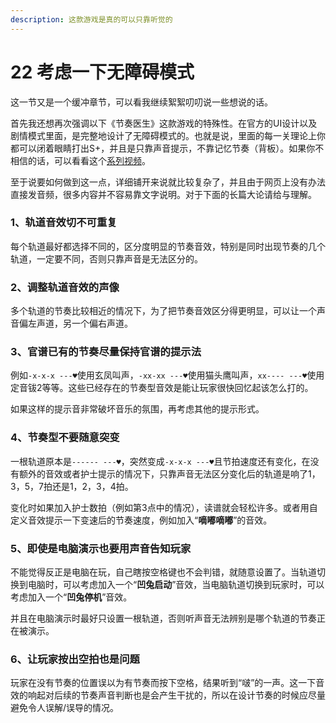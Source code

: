 ```yaml
---
description: 这款游戏是真的可以只靠听觉的
---
```


# 22 考虑一下无障碍模式

这一节又是一个缓冲章节，可以看我继续絮絮叨叨说一些想说的话。

首先我还想再次强调以下《节奏医生》这款游戏的特殊性。在官方的UI设计以及剧情模式里面，是完整地设计了无障碍模式的。也就是说，里面的每一关理论上你都可以闭着眼睛打出S+，并且是只靠声音提示，不靠记忆节奏（背板）。如果你不相信的话，可以看看这个[系列视频](https://www.bilibili.com/video/BV1iK4y1d7cY)。

至于说要如何做到这一点，详细铺开来说就比较复杂了，并且由于网页上没有办法直接发音频，很多内容并不容易靠文字说明。对于下面的长篇大论请给与理解。

### 1、轨道音效切不可重复

每个轨道最好都选择不同的，区分度明显的节奏音效，特别是同时出现节奏的几个轨道，一定要不同，否则只靠声音是无法区分的。

### 2、调整轨道音效的声像

多个轨道的节奏比较相近的情况下，为了把节奏音效区分得更明显，可以让一个声音偏左声道，另一个偏右声道。

### 3、官谱已有的节奏尽量保持官谱的提示法

例如`-x-x-x ---♥`使用玄凤叫声，`-xx-xx ---♥`使用猫头鹰叫声，`xx---- ---♥`使用定音钹2等等。这些已经存在的节奏型音效是能让玩家很快回忆起该怎么打的。

如果这样的提示音非常破坏音乐的氛围，再考虑其他的提示形式。

### 4、节奏型不要随意突变

一根轨道原本是`------ ---♥`，突然变成`-x-x-x ---♥`且节拍速度还有变化，在没有额外的音效或者护士提示的情况下，只靠声音无法区分变化后的轨道是响了1，3，5，7拍还是1，2，3，4拍。

变化时如果加入护士数拍（例如第3点中的情况），读谱就会轻松许多。或者用自定义音效提示一下变速后的节奏速度，例如加入“**嘀嘟嘀嘟**”的音效。

### 5、即使是电脑演示也要用声音告知玩家

不能觉得反正是电脑在玩，自己瞎按空格键也不会判错，就随意设置了。当轨道切换到电脑时，可以考虑加入一个“**凹兔启动**”音效，当电脑轨道切换到玩家时，可以考虑加入一个“**凹兔停机**”音效。

并且在电脑演示时最好只设置一根轨道，否则听声音无法辨别是哪个轨道的节奏正在被演示。

### 6、让玩家按出空拍也是问题

玩家在没有节奏的位置误以为有节奏而按下空格，结果听到“啵”的一声。这一下音效的响起对后续的节奏声音判断也是会产生干扰的，所以在设计节奏的时候应尽量避免令人误解/误导的情况。

